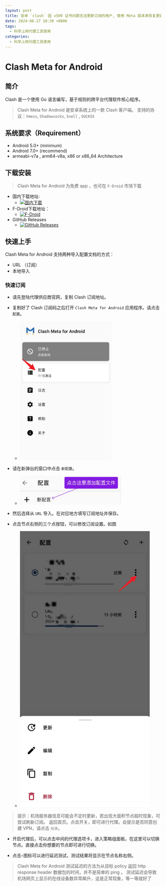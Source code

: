 ```yaml
---
layout: post
title: 安卓 `clash` 因 x509 证书问题无法更新订阅的用户, 使用 Meta 版本来恢复更新使用
date: 2024-06-27 10:39 +0800
tags:
  - 科学上网代理工具使用
categories:
  - 科学上网代理工具使用
---
```


# Clash Meta for Android

## 简介

Clash 是一个使用 Go 语言编写，基于规则的跨平台代理软件核心程序。


> Clash Meta for Android 是安卓系统上的一款 Clash 客户端。
> 支持的协议：`Vmess`, `Shadowsocks`, `Snell` , `SOCKS5`

## 系统要求（Requirement）

- Android 5.0+ (minimum)
- Android 7.0+ (recommend)
- armeabi-v7a , arm64-v8a, x86 or x86_64 Architecture

## 下载安装

> Clash Meta for Android 为免费 app ，也可在 `F-Droid` 市场下载

- 国内下载地址:
  - [![国内下载](https://img.shields.io/badge/国内下载-Download-brightgreen)](https://mirror.ghproxy.com/https://github.com/VZITY/42/releases/download/ver.1/cmfa-2.10.1-meta-alpha-universal-release.apk)
- F-Droid下载地址：
  - [![F-Droid](https://img.shields.io/badge/F--Droid-Download-blue)](https://f-droid.org/packages/com.github.metacubex.clash.meta/)
- GitHub Releases
  - [![GitHub Releases](https://img.shields.io/github/v/release/MetaCubeX/ClashMetaForAndroid)](https://github.com/MetaCubeX/ClashMetaForAndroid/releases)

## 快速上手

Clash Meta for Android 支持两种导入配置文档的方式：

- URL （订阅）
- 本地导入

### 快速订阅

- 请先登陆代理供应商官网，复制 Clash 订阅地址。

- 复制好了 Clash 订阅码之后打开 `Clash Meta for Android` 应用程序。请点击 `配置`。
  - ![clash-settings pages](../img/clash-settings.png)

- 请在新弹出的窗口中点击 `新配置`。
  - ![new config.png](../img/clash-new-conf.png)
- 然后选择从 `URL` 导入。在对应地方填写订阅地址并保存。

- 点击节点右侧的三个点按钮，可以修改订阅设置。如图
  - ![clash-set-subscription.png](../img/clash-set-subscription.png)

> 提示：机场服务器信息可能会不定时更新，若出现大面积节点超时现象，可尝试刷新订阅。
> 返回首页。点击开关，即可进行代理。会提示是否同意创建 VPN，请点击 `允许`。

- 开启代理后，可以点击中间的代理选项卡，进入策略组面板，在这里可以切换节点。直接点击你想要的节点即可进行切换。

- 点击`⚡`图标可以进行延迟测试，测试结果将显示在节点名称右侧。

> Clash Meta for Android 测试延迟的方法为从目标 policy 返回 http response header 数据包的时间，并不是简单的 ping 。
> 测试延迟会导致机场网页上显示的在线设备数异常飙升，这是正常现象，等一等就好了
